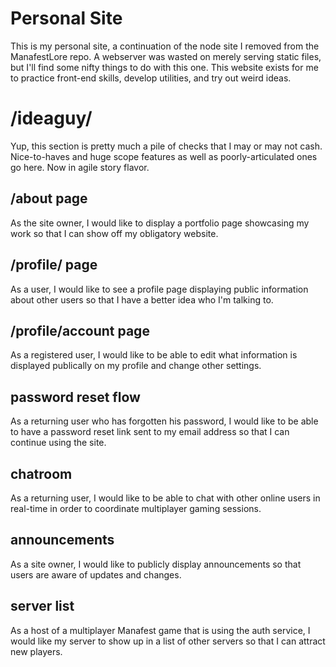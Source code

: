 # Personal Site

This is my personal site, a continuation of the node site I removed from the ManafestLore repo.
A webserver was wasted on merely serving static files, but I'll find some nifty things to do with this one. This website exists for me to practice front-end skills, develop utilities, and try out weird ideas.



# /ideaguy/
Yup, this section is pretty much a pile of checks that I may or may not cash.
Nice-to-haves and huge scope features as well as poorly-articulated ones go here.
Now in agile story flavor.

## /about page
As the site owner, I would like to display a portfolio page showcasing my
work so that I can show off my obligatory website.

## /profile/<username> page
As a user, I would like to see a profile page displaying public information
about other users so that I have a better idea who I'm talking to.

## /profile/account page
As a registered user, I would like to be able to edit what information is
displayed publically on my profile and change other settings.

## password reset flow
As a returning user who has forgotten his password, I would like to be able
to have a password reset link sent to my email address so that I can continue
using the site.

## chatroom
As a returning user, I would like to be able to chat with other online users
in real-time in order to coordinate multiplayer gaming sessions.

## announcements
As a site owner, I would like to publicly display announcements so that
users are aware of updates and changes. 

## server list
As a host of a multiplayer Manafest game that is using the auth service, I
would like my server to show up in a list of other servers so that I can 
attract new players.